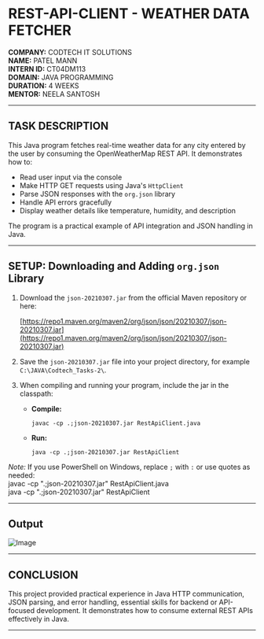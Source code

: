 # REST-API-CLIENT - WEATHER DATA FETCHER

**COMPANY:** CODTECH IT SOLUTIONS  
**NAME:** PATEL MANN  
**INTERN ID:** CT04DM113  
**DOMAIN:** JAVA PROGRAMMING  
**DURATION:** 4 WEEKS  
**MENTOR:** NEELA SANTOSH  

---

## TASK DESCRIPTION

This Java program fetches real-time weather data for any city entered by the user by consuming the OpenWeatherMap REST API. It demonstrates how to:

- Read user input via the console
- Make HTTP GET requests using Java's `HttpClient`
- Parse JSON responses with the `org.json` library
- Handle API errors gracefully
- Display weather details like temperature, humidity, and description

The program is a practical example of API integration and JSON handling in Java.

---

## SETUP: Downloading and Adding `org.json` Library

1. Download the `json-20210307.jar` from the official Maven repository or here:

   [https://repo1.maven.org/maven2/org/json/json/20210307/json-20210307.jar](https://repo1.maven.org/maven2/org/json/json/20210307/json-20210307.jar)

2. Save the `json-20210307.jar` file into your project directory, for example `C:\JAVA\Codtech_Tasks-2\`.

3. When compiling and running your program, include the jar in the classpath:

   - **Compile:**
     ```
     javac -cp .;json-20210307.jar RestApiClient.java
     ```
   - **Run:**
     ```
     java -cp .;json-20210307.jar RestApiClient
     ```

*Note:* If you use PowerShell on Windows, replace `;` with `:` or use quotes as needed:  
javac -cp ".;json-20210307.jar" RestApiClient.java  
java -cp ".;json-20210307.jar" RestApiClient  

---

## Output

![Image](https://github.com/user-attachments/assets/9ca65137-10e9-409f-9a26-885820257f44)

---

## CONCLUSION

This project provided practical experience in Java HTTP communication, JSON parsing, and error handling, essential skills for backend or API-focused development. It demonstrates how to consume external REST APIs effectively in Java.

---
